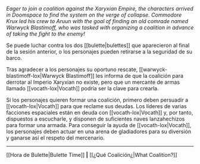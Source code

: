 _Eager to join a coalition against the Xaryxian Empire, the characters arrived in Doomspace to find the system on the verge of collapse. Commodore Krux led his crew to Aruun with the goal of finding an old comrade named Warwyck Blastimoff, who was tasked with organizing a coalition in advance of taking the fight to the enemy!_

Se puede luchar contra los dos [[bulette|bulettes]] que aparecieron al final de la sesión anterior, o los personajes pueden retirarse a la seguridad de su barco.

Tras agradecer a los personajes su oportuno rescate, [[warwyck-blastimoff-lox|Warwyck Blastimoff]] les informa de que la coalición para derrotar al Imperio Xaryxian no existe, pero que un mercante de armas llamado [[vocath-lox|Vocath]] podría ser la clave para crearla.

Si los personajes quieren formar una coalición, primero deben persuadir a [[vocath-lox|Vocath]] para que reclame sus deudas. Los líderes de varias facciones espaciales están en deuda con [[vocath-lox|Vocath]] y, por tanto, dispuestos a escucharle, y disponen de suficientes naves lanzahechizos para formar una armada. Para conseguir la ayuda de [[vocath-lox|Vocath]], los personajes deben actuar en una arena de gladiadores para su diversión y ganarse así el respeto del mercenario.

* * *

[[Hora de Bulette|Bulette Time]] **|** [[¿Qué Coalición¿|What Coalition?]]

